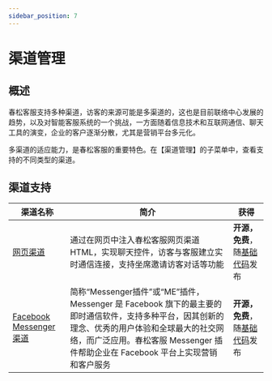 ```yaml
---
sidebar_position: 7
---
```


# 渠道管理

## 概述

春松客服支持多种渠道，访客的来源可能是多渠道的，这也是目前联络中心发展的趋势，以及对智能客服系统的一个挑战，一方面随着信息技术和互联网通信、聊天工具的演变，企业的客户逐渐分散，尤其是营销平台多元化。

多渠道的适应能力，是春松客服的重要特色。在【渠道管理】的子菜单中，查看支持的不同类型的渠道。

<!-- markup:markdown-end -->

## 渠道支持

| 渠道名称                      | 简介                                                                                                          | 获得 |
| ----------------------------- | ------------------------------------------------------------------------------------------------------------- | --- |
| [网页渠道](./webim.html)      | 通过在网页中注入春松客服网页渠道 HTML，实现聊天控件，访客与客服建立实时通信连接，支持坐席邀请访客对话等功能 | **开源，免费**，随[基础代码](https://github.com/chatopera/cskefu)发布 |
| [Facebook Messenger 渠道](./messenger/index.html) | 简称“Messenger插件”或“ME”插件， Messenger 是 Facebook 旗下的最主要的即时通信软件，支持多种平台，因其创新的理念、优秀的用户体验和全球最大的社交网络，而广泛应用。春松客服 Messenger 插件帮助企业在 Facebook 平台上实现营销和客户服务| **开源，免费**，随[基础代码](https://github.com/chatopera/cskefu)发布 |
